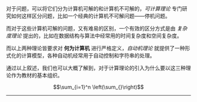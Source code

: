 对于问题，可以将它们分为计算机可解的和计算机不可解的，*可计算理论* 专门研究如何这样区分问题，比如一个经典的计算机不可解问题——停机问题。

而对于这些计算机可解的问题，又有难易的区别，一个有效的区分方式是由 *复杂度理论* 提出的，比如在数据结构与算法中经常用的时间复杂度和空间复杂度。

而以上两种理论皆要求对 **何为计算机** 进行严格定义，*自动机理论* 就提供了一种形式化的计算模型，各种自动机经常用于自动控制和字符串的处理。

通过以上叙述，我们也可以大概了解到，对于计算理论的引入为什么要以这三种理论作为教材的基本组织。

$$\sum_{i=1}^n \left(\sum_{}\right)$$

--------


<!--stackedit_data:
eyJoaXN0b3J5IjpbLTg4NTA2ODI4OV19
-->